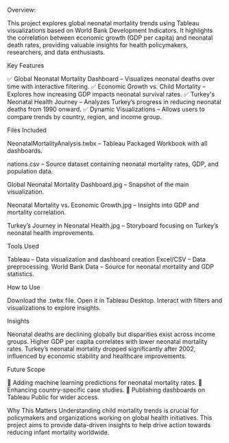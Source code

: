 Overview:

This project explores global neonatal mortality trends using Tableau visualizations based on World Bank Development Indicators. It highlights the correlation between economic growth (GDP per capita) and neonatal death rates, providing valuable insights for health policymakers, researchers, and data enthusiasts.

Key Features

✅ Global Neonatal Mortality Dashboard – Visualizes neonatal deaths over time with interactive filtering.
✅ Economic Growth vs. Child Mortality – Explores how increasing GDP impacts neonatal survival rates.
✅ Turkey's Neonatal Health Journey – Analyzes Turkey’s progress in reducing neonatal deaths from 1990 onward.
✅ Dynamic Visualizations – Allows users to compare trends by country, region, and income group.


Files Included

NeonatalMortalityAnalysis.twbx – Tableau Packaged Workbook with all dashboards.

nations.csv – Source dataset containing neonatal mortality rates, GDP, and population data.

Global Neonatal Mortality Dashboard.jpg – Snapshot of the main visualization.

Neonatal Mortality vs. Economic Growth.jpg – Insights into GDP and mortality correlation.

Turkey’s Journey in Neonatal Health.jpg – Storyboard focusing on Turkey’s neonatal health improvements.


Tools Used

Tableau – Data visualization and dashboard creation
Excel/CSV – Data preprocessing.
World Bank Data – Source for neonatal mortality and GDP statistics.


How to Use

Download the .twbx file.
Open it in Tableau Desktop.
Interact with filters and visualizations to explore insights.


Insights

Neonatal deaths are declining globally but disparities exist across income groups.
Higher GDP per capita correlates with lower neonatal mortality rates.
Turkey’s neonatal mortality dropped significantly after 2002, influenced by economic stability and healthcare improvements.


Future Scope

📌 Adding machine learning predictions for neonatal mortality rates.
📌 Enhancing country-specific case studies.
📌 Publishing dashboards on Tableau Public for wider access.


Why This Matters
Understanding child mortality trends is crucial for policymakers and organizations working on global health initiatives. This project aims to provide data-driven insights to help drive action towards reducing infant mortality worldwide.
